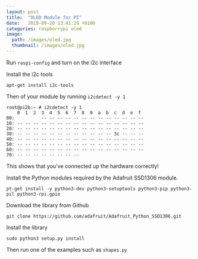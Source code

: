 ```yaml
---
layout: post
title:  "OLED Module for PI"
date:   2019-09-20 13:41:29 +0100
categories: raspberrypi oled
image:
  path: /images/oled.jpg
  thumbnail: /images/oled.jpg
---
```

Run `raspi-config` and turn on the i2c interface

Install the i2c tools

    apt-get install i2c-tools

Then of your module by running `i2cdetect -y 1`

    root@pi2b:~ # i2cdetect -y 1
        0  1  2  3  4  5  6  7  8  9  a  b  c  d  e  f
    00:          -- -- -- -- -- -- -- -- -- -- -- -- -- 
    10: -- -- -- -- -- -- -- -- -- -- -- -- -- -- -- -- 
    20: -- -- -- -- -- -- -- -- -- -- -- -- -- -- -- -- 
    30: -- -- -- -- -- -- -- -- -- -- -- -- 3c -- -- -- 
    40: -- -- -- -- -- -- -- -- -- -- -- -- -- -- -- -- 
    50: -- -- -- -- -- -- -- -- -- -- -- -- -- -- -- -- 
    60: -- -- -- -- -- -- -- -- -- -- -- -- -- -- -- -- 
    70: -- -- -- -- -- -- -- --                         

This shows that you’ve connected up the hardware correctly!

Install the Python modules required by the Adafruit SSD1306 module.

    pt-get install -y python3-dev python3-setuptools python3-pip python3-pil python3-rpi.gpio

Download the library from Github

    git clone https://github.com/adafruit/Adafruit_Python_SSD1306.git

Install the library

    sudo python3 setup.py install

Then run one of the examples such as `shapes.py`
